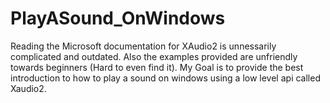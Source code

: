 # PlayASound_OnWindows
Reading the Microsoft documentation for XAudio2 is unnessarily complicated and outdated. Also the examples provided are unfriendly towards beginners (Hard to even find it). My Goal is to provide the best introduction to how to play a sound on windows using a low level api called Xaudio2. 
